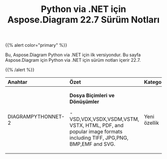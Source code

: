 ﻿---
title: Python via .NET için Aspose.Diagram 22.7 Sürüm Notları
type: docs
weight: 20
url: /tr/python-net/aspose-diagram-for-python-via-net-22-7-release-notes/
---
{{% alert color="primary" %}} 

Bu, Aspose.Diagram Python via .NET için ilk versiyondur.
Bu sayfa Aspose.Diagram için Python via .NET için sürüm notları içerir 22.7.

{{% /alert %}} 

|**Anahtar**|**Özet**|**Kategori**|
|:- |:- |:- |
|DIAGRAMPYTHONNET-2|<p>**Dosya Biçimleri ve Dönüşümler**</p><p>- VSD,VDX,VSDX,VSDM,VSTM, VSTX, HTML, PDF, and popular image formats including TIFF, JPG,PNG, BMP,EMF and SVG.</p>|Yeni özellik|

